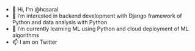 - 👋 Hi, I’m @hcsaral
- 👀 I’m interested in backend development with Django framework of Python and data analysis with Python
- 🌱 I’m currently learning ML using Python and cloud deployment of ML algorithms
- 📫 I am on Twitter 

<!---
hcsaral/hcsaral is a ✨ special ✨ repository because its `README.md` (this file) appears on your GitHub profile.
You can click the Preview link to take a look at your changes.
--->
